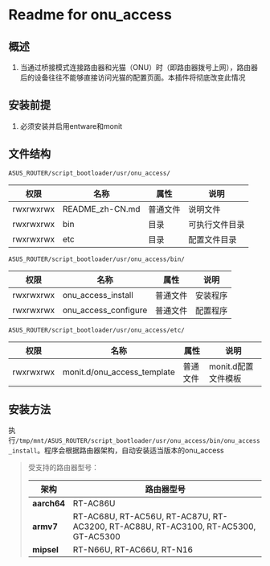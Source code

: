 # Readme for onu_access

## 概述

1. 当通过桥接模式连接路由器和光猫（ONU）时（即路由器拨号上网），路由器后的设备往往不能够直接访问光猫的配置页面。本插件将彻底改变此情况

## 安装前提

1. 必须安装并启用entware和monit

## 文件结构

`ASUS_ROUTER/script_bootloader/usr/onu_access/`

| 权限      | 名称            | 属性     | 说明           |
| --------- | --------------- | -------- | -------------- |
| rwxrwxrwx | README_zh-CN.md | 普通文件 | 说明文件       |
| rwxrwxrwx | bin             | 目录     | 可执行文件目录 |
| rwxrwxrwx | etc             | 目录     | 配置文件目录   |

`ASUS_ROUTER/script_bootloader/usr/onu_access/bin/`

| 权限      | 名称                 | 属性     | 说明     |
| --------- | -------------------- | -------- | -------- |
| rwxrwxrwx | onu_access_install   | 普通文件 | 安装程序 |
| rwxrwxrwx | onu_access_configure | 普通文件 | 配置程序 |

`ASUS_ROUTER/script_bootloader/usr/onu_access/etc/`

| 权限      | 名称                        | 属性     | 说明                |
| --------- | --------------------------- | -------- | ------------------- |
| rwxrwxrwx | monit.d/onu_access_template | 普通文件 | monit.d配置文件模板 |

## 安装方法

执行`/tmp/mnt/ASUS_ROUTER/script_bootloader/usr/onu_access/bin/onu_access_install`。程序会根据路由器架构，自动安装适当版本的onu_access

   > 受支持的路由器型号：
   >
   > | 架构        | 路由器型号                                                                         |
   > | ----------- | ---------------------------------------------------------------------------------- |
   > | **aarch64** | RT-AC86U                                                                           |
   > | **armv7**   | RT-AC68U, RT-AC56U, RT-AC87U, RT-AC3200, RT-AC88U, RT-AC3100, RT-AC5300, GT-AC5300 |
   > | **mipsel**  | RT-N66U, RT-AC66U, RT-N16                                                          |